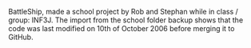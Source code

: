 BattleShip, made a school project by Rob and Stephan while in class / group: INF3J. The import from the school folder backup shows that the code was last modified on 10th of October 2006 before merging it to GitHub.